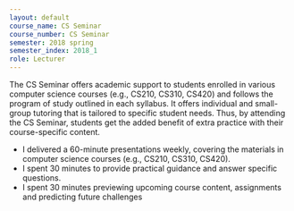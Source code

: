 ```yaml
---
layout: default
course_name: CS Seminar
course_number: CS Seminar
semester: 2018 spring
semester_index: 2018_1
role: Lecturer
---
```

The CS Seminar offers academic support to students enrolled in various computer science courses (e.g., CS210, CS310, CS420) and follows the program of study outlined in each syllabus. It offers individual and small-group tutoring that is tailored
to specific student needs. Thus, by attending the CS Seminar, students get the added benefit of extra practice with their course-specific content.
- I delivered a 60-minute presentations weekly, covering the materials in computer science courses (e.g., CS210, CS310, CS420). 
- I spent 30 minutes to provide practical guidance and answer specific questions.
- I spent 30 minutes previewing upcoming course content, assignments and predicting future challenges
